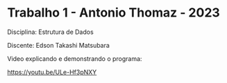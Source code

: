 # Trabalho 1 - Antonio Thomaz - 2023

Disciplina: Estrutura de Dados

Discente: Edson Takashi Matsubara


Video explicando e demonstrando o programa:

https://youtu.be/ULe-Hf3pNXY